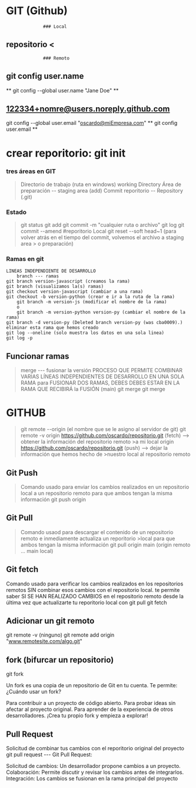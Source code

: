 # GIT (Github)
				  ### Local
## repositorio <
				  ### Remoto
## git config user.name
** git config --global user.name "Jane Doe" **


## 122334+nomre@users.noreply.github.com
git config --global user.email "oscardo@miEmpresa.com"
** git config user.email **

# crear reporitorio: git init

### tres áreas en GIT ###
>Directorio de trabajo (ruta en windows) working Directory
>	Área de preparación --              staging area (add)
>		Commit
>			reporitorio --              Repository (.git)

### Estado ###
>git status
>	git add <archivo o carpeta>
>		git commit -m "cualquier ruta o archivo"
>			git log 
>		git commit --amend #reporitorio Local
>		git reset --soft head~1 (para volver atrás en el tiempo del commit, volvemos el archivo a staging area >       o preparación)
		
### Ramas en git ###
	LINEAS INDEPENDIENTE DE DESARROLLO
		branch --- ramas
	git branch version-javascript (creamos la rama)
	git branch (visualizamos la(s) ramas)
	git checkout version-javascript (cambiar a una rama)
	git checkout -b version-python (crear e ir a la ruta de la rama)
		git branch -m version-js (modificar el nombre de la rama)
		o 
		git branch -m version-python version-py (cambiar el nombre de la rama)
	git branch -d version-py (Deleted branch version-py (was cba0009).) eliminar esta rama que hemos creado
	git log --oneline (solo muestra los datos en una sola linea)
	git log -p
## Funcionar ramas ##
>	merge --- fusionar la versión
>	PROCESO QUE PERMITE COMBINAR VARIAS LÍNEAS INDEPENDIENTES DE DESARROLLO EN UNA SOLA RAMA
>	para FUSIONAR DOS RAMAS, DEBES DEBES ESTAR EN LA RAMA QUE RECIBIRÁ la FUSIÓN
>	(main) git merge <rama que se desea fusionar>
>	<rama raiz donde se desea fusionar> git merge <rama a fusionar>

# GITHUB #
>git remote 
>	--origin (el nombre que se le asigno al servidor de git)
>git remote -v
>origin  https://github.com/oscardo/repositorio.git (fetch) --> obtener la información del repositorio remoto >a mi local
>origin  https://github.com/oscardo/repositorio.git (push)  --> dejar la información que hemos hecho de >nuestro local al repositorio remoto

## Git Push ##
>Comando usado para enviar los cambios realizados en un repositorio local a un repositorio remoto 
>para que ambos tengan la misma información
>	git push origin 

## Git Pull ##
>Comando usaod para descargar el contenido de un repositorio remoto e inmediamente actualiza un reporitorio >local 
>para que ambos tengan la misma información
>	git pull origin main (origin  remoto ... main local)
## Git fetch ##
Comando usado para verificar los cambios realizados en los repositorios remotos SIN combinar esos cambios con el 
repositorio local.
te permite saber SI SE HAN REALIZADO CAMBIOS en el repositorio remoto desde la última vez que actualizarte tu reporitorio local con git pull
	git fetch 

## Adicionar un git remoto ##
git remote -v
(ninguno)
git remote add origin "www.remotesite.com/algo.git"

## fork (bifurcar un repositorio) ##
git fork 

Un fork es una copia de un repositorio de Git en tu cuenta. Te permite:
¿Cuándo usar un fork?

Para contribuir a un proyecto de código abierto.
Para probar ideas sin afectar al proyecto original.
Para aprender de la experiencia de otros desarrolladores.
¡Crea tu propio fork y empieza a explorar!

## Pull Request ##
Solicitud de combinar tus cambios con el reporitorio original del proyecto
git pull request --- 
Git Pull Request:

Solicitud de cambios: Un desarrollador propone cambios a un proyecto.
Colaboración: Permite discutir y revisar los cambios antes de integrarlos.
Integración: Los cambios se fusionan en la rama principal del proyecto

